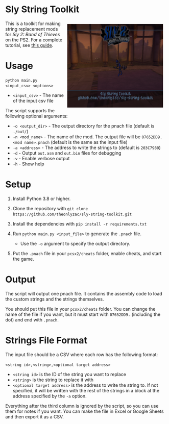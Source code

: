# Sly String Toolkit
<img src="thumb.png" alt="A screenshot of the Sly 2 title screen with strings replaced where game strings have been replaced with the name and link to the repository." align="right" style="float: right; margin: 10px; width: 300px">

This is a toolkit for making string replacement mods for *Sly 2: Band of Thieves* on the PS2. For a complete tutorial, see [this guide](https://slymods.info/wiki/Guide:Replacing_strings).

# Usage

`python main.py <input_csv> <options>`
* `<input_csv>` - The name of the input csv file

The script supports the following optional arguments:

* `-o <output_dir>` - The output directory for the pnach file (default is `./out/`)
* `-n <mod_name>` - The name of the mod. The output file will be `07652DD9.<mod name>.pnach` (default is the same as the input file)
* `-a <address>` - The address to write the strings to (default is `203C7980`)
* `-d` - Output `out.asm` and `out.bin` files for debugging
* `-v` - Enable verbose output
* `-h` - Show help

# Setup

1. Install Python 3.8 or higher.

2. Clone the repository with `git clone https://github.com/theonlyzac/sly-string-toolkit.git`

3. Install the dependencies with `pip install -r requirements.txt`

4. Run `python main.py <input_file>` to generate the `.pnach` file.
   * Use the `-o` argument to specify the output directory.

6. Put the `.pnach` file in your `pcsx2/cheats` folder, enable cheats, and start the game.

# Output 

The script will output one pnach file. It contains the assembly code to load the custom strings and the strings themselves.

You should put this file in your `pcsx2/cheats` folder. You can change the name of the file if you want, but it must start with `07652DD9.` (including the dot) and end with `.pnach`.

# Strings File Format

The input file should be a CSV where each row has the following format:

`<string id>,<string>,<optional target address>`

* `<string id>` is the ID of the string you want to replace
* `<string>` is the string to replace it with
* `<optional target address>` is the address to write the string to. If not specified, it will be written with the rest of the strings in a block at the address specified by the `-a` option.

Everything after the third column is ignored by the script, so you can use them for notes if you want. You can make the file in Excel or Google Sheets and then export it as a CSV.
